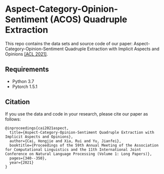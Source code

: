 <!-- # ACOS

We are making the final preparations for the release of our data and code. They will be coming soon. -->

# Aspect-Category-Opinion-Sentiment (ACOS) Quadruple Extraction
This repo contains the data sets and source code of our paper: Aspect-Category-Opinion-Sentiment Quadruple Extraction with Implicit Aspects and Opinions [[ACL 2021]](https://aclanthology.org/2021.acl-long.29.pdf).

## Requirements
* Python 3.7
* Pytorch 1.5.1

## Citation
If you use the data and code in your research, please cite our paper as follows:
```
@inproceedings{cai2021aspect,
  title={Aspect-Category-Opinion-Sentiment Quadruple Extraction with Implicit Aspects and Opinions},
  author={Cai, Hongjie and Xia, Rui and Yu, Jianfei},
  booktitle={Proceedings of the 59th Annual Meeting of the Association for Computational Linguistics and the 11th International Joint Conference on Natural Language Processing (Volume 1: Long Papers)},
  pages={340--350},
  year={2021}
}
```
